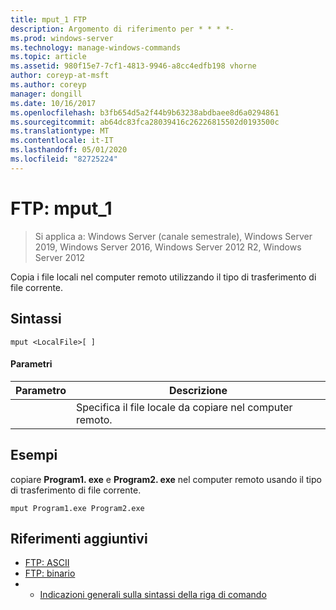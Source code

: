 ```yaml
---
title: mput_1 FTP
description: Argomento di riferimento per * * * *-
ms.prod: windows-server
ms.technology: manage-windows-commands
ms.topic: article
ms.assetid: 980f15e7-7cf1-4813-9946-a8cc4edfb198 vhorne
author: coreyp-at-msft
ms.author: coreyp
manager: dongill
ms.date: 10/16/2017
ms.openlocfilehash: b3fb654d5a2f44b9b63238abdbaee8d6a0294861
ms.sourcegitcommit: ab64dc83fca28039416c26226815502d0193500c
ms.translationtype: MT
ms.contentlocale: it-IT
ms.lasthandoff: 05/01/2020
ms.locfileid: "82725224"
---
```

# <a name="ftp-mput_1"></a>FTP: mput_1

> Si applica a: Windows Server (canale semestrale), Windows Server 2019, Windows Server 2016, Windows Server 2012 R2, Windows Server 2012

Copia i file locali nel computer remoto utilizzando il tipo di trasferimento di file corrente.   
## <a name="syntax"></a>Sintassi  
```  
mput <LocalFile>[ ]  
```  
#### <a name="parameters"></a>Parametri  

|  Parametro  |                       Descrizione                        |
|-------------|----------------------------------------------------------|
| <LocalFile> | Specifica il file locale da copiare nel computer remoto. |

## <a name="examples"></a>Esempi  
copiare **Program1. exe** e **Program2. exe** nel computer remoto usando il tipo di trasferimento di file corrente.  
```  
mput Program1.exe Program2.exe  
```  
## <a name="additional-references"></a>Riferimenti aggiuntivi  
-   [FTP: ASCII](ftp-ascii.md)  
-   [FTP: binario](ftp-binary.md)  
-   - [Indicazioni generali sulla sintassi della riga di comando](command-line-syntax-key.md)  
